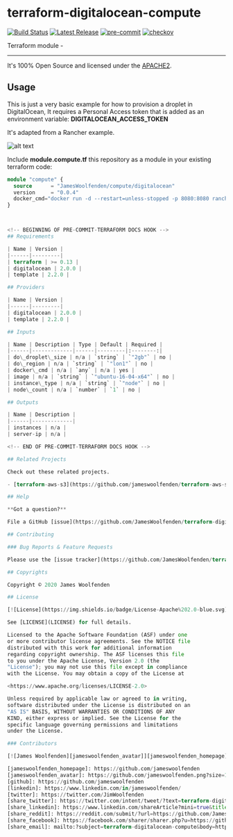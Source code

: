 # terraform-digitalocean-compute

[![Build Status](https://github.com/JamesWoolfenden/terraform-digitalocean-compute/workflows/Verify%20and%20Bump/badge.svg?branch=master)](https://github.com/JamesWoolfenden/terraform-digitalocean-compute)
[![Latest Release](https://img.shields.io/github/release/JamesWoolfenden/terraform-digitalocean-compute.svg)](https://github.com/JamesWoolfenden/terraform-digitalocean-compute/releases/latest)
[![pre-commit](https://img.shields.io/badge/pre--commit-enabled-brightgreen?logo=pre-commit&logoColor=white)](https://github.com/pre-commit/pre-commit)
[![checkov](https://img.shields.io/badge/checkov-verified-brightgreen)](https://www.checkov.io/)

Terraform module -

---

It's 100% Open Source and licensed under the [APACHE2](LICENSE).

## Usage

This is just a very basic example for how to provision a droplet in DigitalOcean, It requires a Personal Access token that is added as an environment variable:
**DIGITALOCEAN_ACCESS_TOKEN**

It's adapted from a Rancher example.

![alt text](./diagram/api.png)

Include **module.compute.tf** this repository as a module in your existing terraform code:

```terraform
module "compute" {
  source      = "JamesWoolfenden/compute/digitalocean"
  version     = "0.0.4"
  docker_cmd="docker run -d --restart=unless-stopped -p 8080:8080 rancher/server:${var.rancher_version_tag}"
}



<!-- BEGINNING OF PRE-COMMIT-TERRAFORM DOCS HOOK -->
## Requirements

| Name | Version |
|------|---------|
| terraform | >= 0.13 |
| digitalocean | 2.0.0 |
| template | 2.2.0 |

## Providers

| Name | Version |
|------|---------|
| digitalocean | 2.0.0 |
| template | 2.2.0 |

## Inputs

| Name | Description | Type | Default | Required |
|------|-------------|------|---------|:--------:|
| do\_droplet\_size | n/a | `string` | `"2gb"` | no |
| do\_region | n/a | `string` | `"lon1"` | no |
| docker\_cmd | n/a | `any` | n/a | yes |
| image | n/a | `string` | `"ubuntu-16-04-x64"` | no |
| instance\_type | n/a | `string` | `"node"` | no |
| node\_count | n/a | `number` | `1` | no |

## Outputs

| Name | Description |
|------|-------------|
| instances | n/a |
| server-ip | n/a |

<!-- END OF PRE-COMMIT-TERRAFORM DOCS HOOK -->

## Related Projects

Check out these related projects.

- [terraform-aws-s3](https://github.com/jameswoolfenden/terraform-aws-s3) - S3 buckets

## Help

**Got a question?**

File a GitHub [issue](https://github.com/JamesWoolfenden/terraform-digitalocean-compute/issues).

## Contributing

### Bug Reports & Feature Requests

Please use the [issue tracker](https://github.com/JamesWoolfenden/terraform-digitalocean-compute/issues) to report any bugs or file feature requests.

## Copyrights

Copyright © 2020 James Woolfenden

## License

[![License](https://img.shields.io/badge/License-Apache%202.0-blue.svg)](https://opensource.org/licenses/Apache-2.0)

See [LICENSE](LICENSE) for full details.

Licensed to the Apache Software Foundation (ASF) under one
or more contributor license agreements. See the NOTICE file
distributed with this work for additional information
regarding copyright ownership. The ASF licenses this file
to you under the Apache License, Version 2.0 (the
"License"); you may not use this file except in compliance
with the License. You may obtain a copy of the License at

<https://www.apache.org/licenses/LICENSE-2.0>

Unless required by applicable law or agreed to in writing,
software distributed under the License is distributed on an
"AS IS" BASIS, WITHOUT WARRANTIES OR CONDITIONS OF ANY
KIND, either express or implied. See the License for the
specific language governing permissions and limitations
under the License.

### Contributors

[![James Woolfenden][jameswoolfenden_avatar]][jameswoolfenden_homepage]<br/>[James Woolfenden][jameswoolfenden_homepage]

[jameswoolfenden_homepage]: https://github.com/jameswoolfenden
[jameswoolfenden_avatar]: https://github.com/jameswoolfenden.png?size=150
[github]: https://github.com/jameswoolfenden
[linkedin]: https://www.linkedin.com/in/jameswoolfenden/
[twitter]: https://twitter.com/JimWoolfenden
[share_twitter]: https://twitter.com/intent/tweet/?text=terraform-digitalocean-compute&url=https://github.com/JamesWoolfenden/terraform-digitalocean-compute
[share_linkedin]: https://www.linkedin.com/shareArticle?mini=true&title=terraform-digitalocean-compute&url=https://github.com/JamesWoolfenden/terraform-digitalocean-compute
[share_reddit]: https://reddit.com/submit/?url=https://github.com/JamesWoolfenden/terraform-digitalocean-compute
[share_facebook]: https://facebook.com/sharer/sharer.php?u=https://github.com/JamesWoolfenden/terraform-digitalocean-compute
[share_email]: mailto:?subject=terraform-digitalocean-compute&body=https://github.com/JamesWoolfenden/terraform-digitalocean-compute

